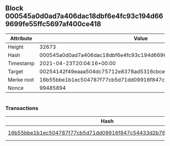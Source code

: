 ## Block 000545a0d0ad7a406dac18dbf6e4fc93c194d669699fe55ffc5697af400ce418

Attribute | Value
--- | ---
Height | 32673
Hash | 000545a0d0ad7a406dac18dbf6e4fc93c194d669699fe55ffc5697af400ce418
Timestamp | 2021-04-23T20:04:16+00:00
Target | 00254142f49eaaa504dc75712e8378ad5316cbcead634704b3734b6271167cc4
Merke root | 16b55bbe1b1ec504787f77cb5d71dd09916f847c54433d2b762dfb5a7bf17c5a
Nonce | 99485894

```

```

### Transactions

Hash | Amount
--- | ---
[16b55bbe1b1ec504787f77cb5d71dd09916f847c54433d2b762dfb5a7bf17c5a](16b55bbe1b1ec504787f77cb5d71dd09916f847c54433d2b762dfb5a7bf17c5a.md) | 10.00000000 SKEPTI 
